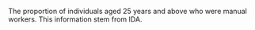 The proportion of individuals aged 25 years and above who were manual workers. This information stem from IDA.
